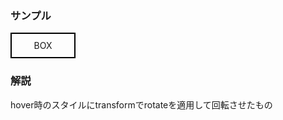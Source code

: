 <style>
  .box {
    width: 100px;
    padding: 10px 0;
    border: 2px solid #000;
    text-align: center;
    transition: all 300ms 0s ease;
  }
  .box:hover {
    transform: rotate(180deg);
  }
</style>

### サンプル
<div class="box-container">
  <div class="box">BOX</div>
</div>

### 解説
hover時のスタイルにtransformでrotateを適用して回転させたもの